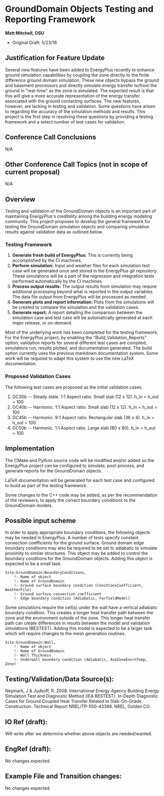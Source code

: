 GroundDomain Objects Testing and Reporting Framework
================
                                     
**Matt Mitchell, OSU**
 - Original Draft: 5/23/16
                                     
## Justification for Feature Update
Several new features have been added to EnergyPlus recently to enhance ground simulation capabilities by coupling the zone directly to the finite difference ground domain simulation. These new objects bypass the ground and basement processors and directly simulate energy transfer to/from the ground in "real-time" as the zone is simulated. The expected result is that this will give a more accurate representation of the energy transfer associated with the ground contacting surfaces. The new features, however, are lacking in testing and validation. Some questions have arisen to regarding the accuracy of the simulation methods and results. This project is the first step in resolving these questions by providing a testing framework and a select number of test cases for validation.

## Conference Call Conclusions
N/A

## Other Conference Call Topics (not in scope of current proposal)
N/A

## Overview
Testing and validation of the GroundDomain objects is an important part of maintaining EnergyPlus's credibility among the building energy modeling community. This project proposes to develop the general framework for testing the GroundDomain simulation objects and comparing simulation results against validation data as outlined below.

### Testing Framework

1. __Generate fresh build of EnergyPlus:__ This is currently being accomplished by the CI machines.
2. __Perform simulation:__ Input and weather files for each simulation test case will be generated once and stored in the EnergyPlus git repository. These simulations will be a part of the regression and integration tests performed automatically by the CI machines.
3. __Process output results:__ The output results from simulation may require additional processing beyond what is reported in the output variables. The data file output from EnergyPlus will be processed as needed.
4. __Generate plots and report information:__ Plots from the simulations will be created to compare the simulation and the validation cases. 
5. __Generate report:__ A report detailing the comparison between the simulation case and test case will be automatically generated at each major release, or on-demand.

Most of the underlying work has been completed for the testing framework. For the EnergyPlus project, by enabling the "Build_Validation_Reports" option, validation reports for several different test cases are compiled, simulations run, results plotted, and documentation generated. The build option currently uses the previous markdown documentation system. Some work will be required to adapt this system to use the new LaTeX documentation.

### Proposed Validation Cases

The following test cases are proposed as the initial validation cases.

1. GC30b -- Steady state. 1:1 Aspect ratio. Small slab (12 x 12). h_in = h_out = 100
2. GC40b -- Harmonic. 1:1 Aspect ratio. Small slab (12 x 12). h_in = h_out = 100
3. GC45b -- Harmonic. 9:1 Aspect ratio. Rectangular slab (36 x 4). h_in = h_out = 100
4. GC50b -- Harmonic. 1:1 Aspect ratio. Large slab (80 x 80). h_in = h_out = 100


## Implementation
The CMake and Python source code will be modified and/or added so the EnergyPlus project can be configured to simulate, post-process, and generate reports for the GroundDomain objects.

LaTeX documentation will be generated for each test case and configured to build as part of the testing framework.

Some changes to the C++ code may be added, as per the recommendation of the reviewers, to apply the correct boundary conditions to the GroundDomain models. 


## Possible input scheme
In order to apply appropriate boundary conditions, the following objects may be needed in EnergyPlus. A number of tests specify constant convection coefficients for the ground surface. Ground domain edge boundary conditions may also be required to be set to adiabatic to simulate proximity to similar structures. This object may be added to control the boundary conditions for the GroundDomain objects. Adding this object is expected to be a small task.

```
Site:GroundDomain:BoundaryConditions,
	!- Name of object
	!- Name of GroundDomain
	!- Ground surface boundary condition (ConstConvCoefficient, WeatherFile)
	!- Ground surface convection coefficient
	!- Edge boundary condition (Adiabatic, FarfieldModel)
```

Some simulations require the cell(s) under the wall have a vertical adiabatic boundary condition. This creates a longer heat transfer path between the zone and the environment outside of the zone. This longer heat transfer path can create differences in results between the model and validation simulations (BESTEST). Adding this model is expected to be a larger task which will require changes to the mesh generation routines.

```
Site:GroundDomain:Wall,
	!- Name of object
	!- Name of GroundDomain
	!- Wall Thickness
	!- Underwall boundary condition (Adiabatic, AveZoneEnvrnTemp, Zone)
```

## Testing/Validation/Data Source(s):
Neymark, J & Judkoff, R. 2008. International Energy Agency Building Energy Simulation Test and Diagnostic Method (IEA BESTEST). In-Depth Diagnostic Cases for Ground Coupled Heat Transfer Related to Slab-On-Grade Construction. Technical Report NREL/TP-550-43388. NREL, Golden CO.

## IO Ref (draft):
Will write after we determine whether above objects are needed/wanted.

## EngRef (draft):
No changes expected.

## Example File and Transition changes:
No changes expected.










